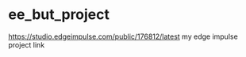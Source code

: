 # ee_but_project


https://studio.edgeimpulse.com/public/176812/latest      my edge impulse project link 

 
